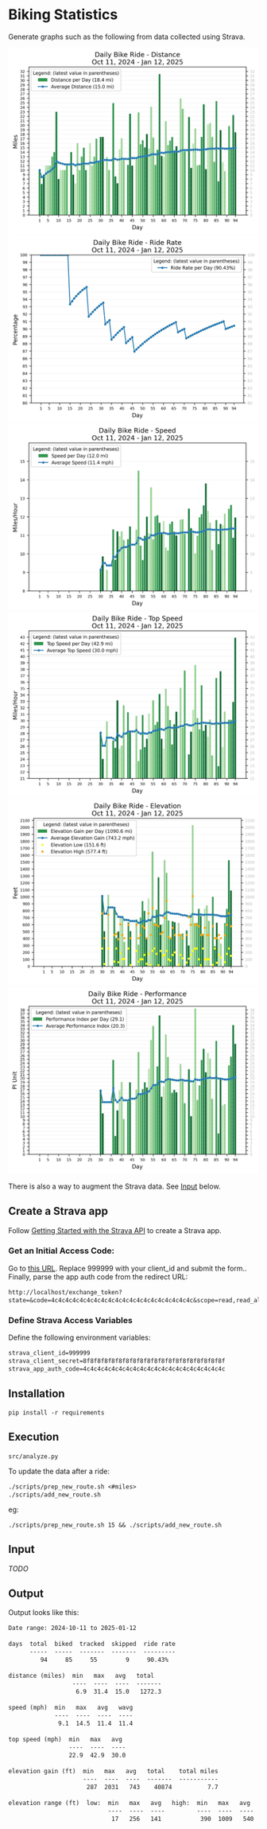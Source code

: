 # Biking Statistics

Generate graphs such as the following from data collected using Strava.

![Daily Bike Ride - Distance](output/Distance.jpg)
![Daily Bike Ride - Ride Rate](output/RideRate.jpg)
![Daily Bike Ride - Speed](output/Speed.jpg)
![Daily Bike Ride - Top Speed](output/TopSpeed.jpg)
![Daily Bike Ride - Elevation](output/Elevation.jpg)
![Daily Bike Ride - Performance](output/Performance.jpg)

There is also a way to augment the Strava data.  See <a href="#input">Input</a> below.


## Create a Strava app

Follow [Getting Started with the Strava API](https://developers.strava.com/docs/getting-started/)
to create a Strava app.


### Get an Initial Access Code:

Go to [this URL](http://www.strava.com/oauth/authorize?client_id=999999&response_type=code&redirect_uri=http://localhost/exchange_token&approval_prompt=force&scope=read_all,activity:read).
Replace 999999 with your client_id and submit the form..
Finally, parse the app auth code from the redirect URL:

    http://localhost/exchange_token?state=&code=4c4c4c4c4c4c4c4c4c4c4c4c4c4c4c4c4c4c4c4c&scope=read,read_all


### Define Strava Access Variables

Define the following environment variables:

    strava_client_id=999999
    strava_client_secret=8f8f8f8f8f8f8f8f8f8f8f8f8f8f8f8f8f8f8f8f
    strava_app_auth_code=4c4c4c4c4c4c4c4c4c4c4c4c4c4c4c4c4c4c4c4c


## Installation

    pip install -r requirements


## Execution

    src/analyze.py

To update the data after a ride:

    ./scripts/prep_new_route.sh <#miles>
    ./scripts/add_new_route.sh

eg:

    ./scripts/prep_new_route.sh 15 && ./scripts/add_new_route.sh


## Input
<a name="input"></a>

*TODO*


## Output

Output looks like this:

    Date range: 2024-10-11 to 2025-01-12

    days  total  biked  tracked  skipped  ride rate
          -----  -----  -------  -------  ---------
             94     85     55        9     90.43%

    distance (miles)  min   max   avg   total
                      ----  ----  ----  -------
                       6.9  31.4  15.0   1272.3

    speed (mph)  min   max   avg   wavg
                 ----  ----  ----  ----
                  9.1  14.5  11.4  11.4

    top speed (mph)  min   max   avg
                     ----  ----  ----
                     22.9  42.9  30.0

    elevation gain (ft)  min   max   avg   total    total miles
                         ----  ----  ----  -------  -----------
                          287  2031   743    40874          7.7

    elevation range (ft)  low:  min   max   avg   high:  min   max   avg
                                ----  ----  ----         ----  ----  ----
                                 17   256   141           390  1009   540
